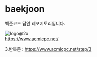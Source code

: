 # baekjoon
백준코드 답안 레포지토리입니다.

![logo@2x](https://user-images.githubusercontent.com/107936957/221238266-6179a7f9-e686-4859-9454-d6dd803eba36.png)\
https://www.acmicpc.net/


3.반복문 : https://www.acmicpc.net/step/3
